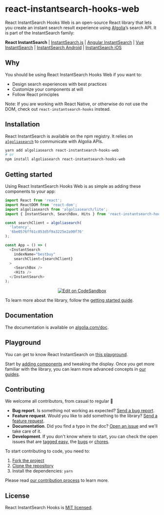 # react-instantsearch-hooks-web

React InstantSearch Hooks Web is an open-source React library that lets you create an instant search result experience using [Algolia][algolia-website]’s search API. It is part of the InstantSearch family:

**React InstantSearch** | [InstantSearch.js][instantsearch.js-github] | [Angular InstantSearch][instantsearch-angular-github] | [Vue InstantSearch][instantsearch-vue-github] | [InstantSearch Android][instantsearch-android-github] | [InstantSearch iOS][instantsearch-ios-github]

## Why

You should be using React InstantSearch Hooks Web if you want to:

* Design search experiences with best practices
* Customize your components at will
* Follow React principles

Note: If you are working with React Native, or otherwise do not use the DOM, check out `react-instantsearch-hooks` instead.

## Installation

React InstantSearch is available on the npm registry. It relies on [`algoliasearch`](https://github.com/algolia/algoliasearch-client-javascript) to communicate with Algolia APIs.

```sh
yarn add algoliasearch react-instantsearch-hooks-web
# or
npm install algoliasearch react-instantsearch-hooks-web
```

## Getting started

Using React InstantSearch Hooks Web is as simple as adding these components to your app:

```javascript
import React from 'react';
import ReactDOM from 'react-dom';
import algoliasearch from 'algoliasearch/lite';
import { InstantSearch, SearchBox, Hits } from 'react-instantsearch-hooks-web';

const searchClient = algoliasearch(
  'latency',
  '6be0576ff61c053d5f9a3225e2a90f76'
);

const App = () => (
  <InstantSearch
    indexName="bestbuy"
    searchClient={searchClient}
  >
    <SearchBox />
    <Hits />
  </InstantSearch>
);
```

<p align="center">
  <a href="https://codesandbox.io/s/github/algolia/instantsearch.js/tree/master/examples/react-hooks/default-theme" title="Edit on CodeSandbox">
    <img alt="Edit on CodeSandbox" src="https://codesandbox.io/static/img/play-codesandbox.svg">
  </a>
</p>

To learn more about the library, follow the [getting started guide][doc-getting-started].

## Documentation

The documentation is available on [algolia.com/doc][doc].

## Playground

You can get to know React InstantSearch on [this playground][doc-playground].

Start by [adding components][doc-getting-started] and tweaking the display. Once you get more familiar with the library, you can learn more advanced concepts in [our guides][doc-guides].

## Contributing

We welcome all contributors, from casual to regular 💙

- **Bug report**. Is something not working as expected? [Send a bug report][contributing-bugreport].
- **Feature request**. Would you like to add something to the library? [Send a feature request][contributing-featurerequest].
- **Documentation**. Did you find a typo in the doc? [Open an issue][contributing-newissue] and we'll take care of it.
- **Development**. If you don't know where to start, you can check the open issues that are [tagged easy][contributing-label-easy], the [bugs][contributing-label-bug] or [chores][contributing-label-chore].

To start contributing to code, you need to:

1.  [Fork the project](https://help.github.com/articles/fork-a-repo/)
1.  [Clone the repository](https://help.github.com/articles/cloning-a-repository/)
1.  Install the dependencies: `yarn`

Please read [our contribution process](https://github.com/algolia/instantsearch.js/blob/master/CONTRIBUTING.md) to learn more.

## License

React InstantSearch Hooks is [MIT licensed](../../LICENSE).

<!-- Links -->

[doc]: https://www.algolia.com/doc/guides/building-search-ui/what-is-instantsearch/react-hooks/
[doc-getting-started]: https://www.algolia.com/doc/guides/building-search-ui/getting-started/react-hooks/
[doc-guides]: https://www.algolia.com/doc/guides/building-search-ui/going-further/server-side-rendering/react-hooks/
[doc-playground]: https://codesandbox.io/s/github/algolia/instantsearch/tree/master/examples/react-hooks/default-theme
[algolia-website]: https://www.algolia.com/
[instantsearch.js-github]: https://github.com/algolia/instantsearch.js
[instantsearch-android-github]: https://github.com/algolia/instantsearch-android
[instantsearch-ios-github]: https://github.com/algolia/instantsearch-ios
[instantsearch-vue-github]: https://github.com/algolia/vue-instantsearch
[instantsearch-angular-github]: https://github.com/algolia/angular-instantsearch
[contributing-bugreport]: https://github.com/algolia/instantsearch.js/issues/new?template=BUG_REPORT.yml&labels=triage,Library%3A%20React+InstantSearch+Hooks
[contributing-featurerequest]: https://github.com/algolia/instantsearch.js/discussions/new?category=ideas&labels=triage,Library%3A%20React+InstantSearch+Hooks&title=Feature%20request%3A%20
[contributing-newissue]: https://github.com/algolia/instantsearch.js/issues/new?labels=triage,Library%3A%20React+InstantSearch+Hooks
[contributing-label-easy]: https://github.com/algolia/instantsearch.js/issues?q=is%3Aopen+is%3Aissue+label%3A%22Difficulty%3A+Easy%22+label%3A%22Library%3A%20React+InstantSearch+Hooks%22
[contributing-label-bug]: https://github.com/algolia/instantsearch.js/issues?q=is%3Aissue+is%3Aopen+label%3A%22Type%3A+Bug%22+label%3A%22Library%3A%20React+InstantSearch+Hooks%22
[contributing-label-chore]: https://github.com/algolia/instantsearch.js/issues?q=is%3Aissue+is%3Aopen+label%3A%22Type%3A+Chore%22+label%3A%22Library%3A%20React+InstantSearch+Hooks%22
